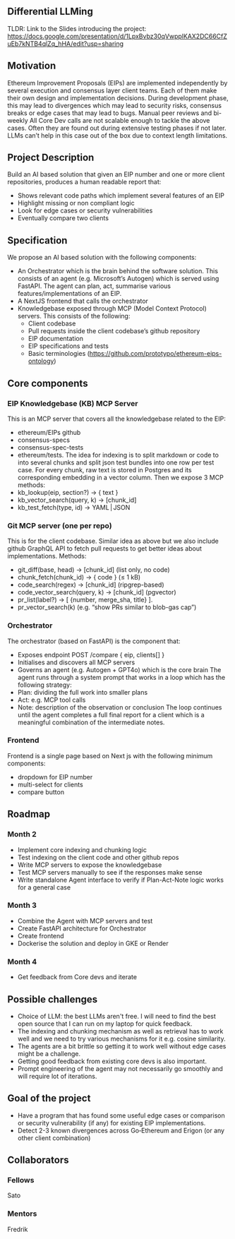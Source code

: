 ## Differential LLMing

TLDR: Link to the Slides introducing the project: https://docs.google.com/presentation/d/1LpxBvbz30qVwpplKAX2DC66CfZuEb7kNTB4qlZq_hHA/edit?usp=sharing 

## Motivation
Ethereum Improvement Proposals (EIPs) are implemented independently by several execution and consensus layer client teams. Each of them make their own design and implementation decisions. During development phase, this may lead to divergences which may lead to security risks, consensus breaks or edge cases that may lead to bugs. Manual peer reviews and bi-weekly All Core Dev calls are not scalable enough to tackle the above cases. Often they are found out during extensive testing phases if not later. LLMs can’t help in this case out of the box due to context length limitations. 

## Project Description
Build an AI based solution that given an EIP number and one or more client repositories, produces a human readable report that:
- Shows relevant code paths which implement several features of an EIP
- Highlight missing or non compliant logic
- Look for edge cases or security vulnerabilities
- Eventually compare two clients 

## Specification

We propose an AI based solution with the following components:
- An Orchestrator which is the brain behind the software solution. This consists of an agent (e.g. Microsoft’s Autogen) which is served using FastAPI. The agent can plan, act, summarise various features/implementations of an EIP.
- A NextJS frontend that calls the orchestrator
- Knowledgebase exposed through MCP (Model Context Protocol) servers. This consists of the following:
    - Client codebase
    - Pull requests inside the client codebase’s github repository
    - EIP documentation
    - EIP specifications and tests
    - Basic terminologies (https://github.com/prototypo/ethereum-eips-ontology) 

## Core components

### EIP Knowledgebase (KB) MCP Server
This is an MCP server that covers all the knowledgebase related to the EIP:
- ethereum/EIPs github 
- consensus-specs 
- consensus-spec-tests
- ethereum/tests.
The idea for indexing is to split markdown or code to into several chunks and split json test bundles into one row per test case. For every chunk, raw text is stored in Postgres and its corresponding embedding in a vector column.
Then we expose 3 MCP methods:
- kb_lookup(eip, section?) -> { text }
- kb_vector_search(query, k) -> [chunk_id]
- kb_test_fetch(type, id) -> YAML | JSON

### Git MCP server (one per repo)
This is for the client codebase. Similar idea as above but we also include github GraphQL API to fetch pull requests to get better ideas about implementations. 
Methods:
- git_diff(base, head) -> [chunk_id] (list only, no code)
- chunk_fetch(chunk_id) -> { code } (≤ 1 kB)
- code_search(regex) -> [chunk_id] (ripgrep-based)
- code_vector_search(query, k) -> [chunk_id] (pgvector)
- pr_list(label?) -> [ {number, merge_sha, title} ].
- pr_vector_search(k) (e.g. “show PRs similar to blob-gas cap”)

### Orchestrator
The orchestrator (based on FastAPI) is the component that:
- Exposes endpoint POST /compare { eip, clients[] }
- Initialises and discovers all MCP servers
- Governs an agent (e.g. Autogen + GPT4o) which is the core brain
The agent runs through a system prompt that works in a loop which has the following strategy:
- Plan: dividing the full work into smaller plans
- Act: e.g. MCP tool calls
- Note: description of the observation or conclusion 
The loop continues until the agent completes a full final report for a client which is a meaningful combination of the intermediate notes. 


### Frontend
Frontend is a single page based on Next js with the following minimum components:
- dropdown for EIP number
- multi-select for clients
- compare button

## Roadmap

### Month 2
- Implement core indexing and chunking logic
- Test indexing on the client code and other github repos
- Write MCP servers to expose the knowledgebase
- Test MCP servers manually to see if the responses make sense
- Write standalone Agent interface to verify if Plan-Act-Note logic works for a general case

### Month 3
- Combine the Agent with MCP servers and test
- Create FastAPI architecture for Orchestrator
- Create frontend
- Dockerise the solution and deploy in GKE or Render

### Month 4
- Get feedback from Core devs and iterate

## Possible challenges
- Choice of LLM: the best LLMs aren't free. I will need to find the best open source that I can run on my laptop for quick feedback. 
- The indexing and chunking mechanism as well as retrieval has to work well and we need to try various mechanisms for it e.g. cosine similarity. 
- The agents are a bit brittle so getting it to work well without edge cases might be a challenge.
- Getting good feedback from existing core devs is also important. 
- Prompt engineering of the agent may not necessarily go smoothly and will require lot of iterations. 

## Goal of the project

- Have a program that has found some useful edge cases or comparison or security vulnerability (if any) for existing EIP implementations. 
- Detect 2-3 known divergences across Go‑Ethereum and Erigon (or any other client combination)

## Collaborators

### Fellows 
Sato

### Mentors
Fredrik
